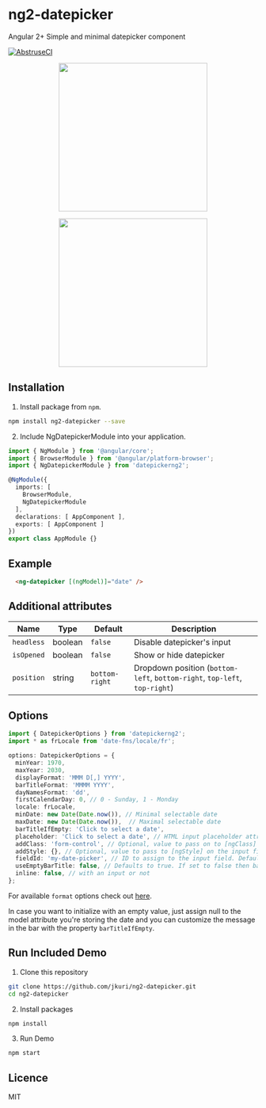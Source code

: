 # ng2-datepicker

Angular 2+ Simple and minimal datepicker component

[![AbstruseCI](https://ci.bleenco.io/badge/6)](https://ci.bleenco.io/repo/6)

<p align="center">
  <img src="https://user-images.githubusercontent.com/1796022/30781709-624eddc2-a124-11e7-88b7-537af535c23b.png" width="300">
</p>

<p align="center">
  <img src="https://user-images.githubusercontent.com/1796022/30781711-666e5e5a-a124-11e7-9077-59e8eb7d6b03.png" width="300">
</p>

## Installation

1. Install package from `npm`.

```sh
npm install ng2-datepicker --save
```

2. Include NgDatepickerModule into your application.

```ts
import { NgModule } from '@angular/core';
import { BrowserModule } from '@angular/platform-browser';
import { NgDatepickerModule } from 'datepickerng2';

@NgModule({
  imports: [
    BrowserModule,
    NgDatepickerModule
  ],
  declarations: [ AppComponent ],
  exports: [ AppComponent ]
})
export class AppModule {}
```

## Example
```html
  <ng-datepicker [(ngModel)]="date" />
```

## Additional attributes
|Name|Type|Default|Description|
| --- | --- | --- | --- |
|`headless`|boolean|`false`|Disable datepicker's input|
|`isOpened`|boolean|`false`|Show or hide datepicker|
|`position`|string|`bottom-right`|Dropdown position (`bottom-left`, `bottom-right`, `top-left`, `top-right`)|

## Options
```ts
import { DatepickerOptions } from 'datepickerng2';
import * as frLocale from 'date-fns/locale/fr';

options: DatepickerOptions = {
  minYear: 1970,
  maxYear: 2030,
  displayFormat: 'MMM D[,] YYYY',
  barTitleFormat: 'MMMM YYYY',
  dayNamesFormat: 'dd',
  firstCalendarDay: 0, // 0 - Sunday, 1 - Monday
  locale: frLocale,
  minDate: new Date(Date.now()), // Minimal selectable date
  maxDate: new Date(Date.now()),  // Maximal selectable date
  barTitleIfEmpty: 'Click to select a date',
  placeholder: 'Click to select a date', // HTML input placeholder attribute (default: '')
  addClass: 'form-control', // Optional, value to pass on to [ngClass] on the input field
  addStyle: {}, // Optional, value to pass to [ngStyle] on the input field
  fieldId: 'my-date-picker', // ID to assign to the input field. Defaults to datepicker-<counter>
  useEmptyBarTitle: false, // Defaults to true. If set to false then barTitleIfEmpty will be disregarded and a date will always be shown 
  inline: false, // with an input or not
};
```

For available `format` options check out [here](https://date-fns.org/docs/format).

In case you want to initialize with an empty value, just assign null to the model attribute you're storing the date and you can customize the message in the bar with the property `barTitleIfEmpty`.

## Run Included Demo

1. Clone this repository

```sh
git clone https://github.com/jkuri/ng2-datepicker.git
cd ng2-datepicker
```

2. Install packages

```sh
npm install
```

3. Run Demo

```sh
npm start
```

## Licence

MIT
